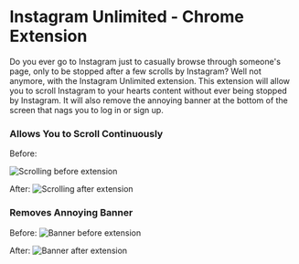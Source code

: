 # Instagram Unlimited - Chrome Extension

Do you ever go to Instagram just to casually browse through someone's page, only to be stopped after a few scrolls by Instagram? Well not anymore, with the Instagram Unlimited extension. This extension will allow you to scroll Instagram to your hearts content without ever being stopped by Instagram. It will also remove the annoying banner at the bottom of the screen that nags you to log in or sign up.

### Allows You to Scroll Continuously

Before:

![Scrolling before extension](https://raw.githubusercontent.com/spencercorwin/instagram-unlimited/master/media/screenshots/sized-converted/before-2.png)

After:
![Scrolling after extension](https://raw.githubusercontent.com/spencercorwin/instagram-unlimited/master/media/screenshots/sized-converted/after-2.png)

### Removes Annoying Banner

Before:
![Banner before extension](https://raw.githubusercontent.com/spencercorwin/instagram-unlimited/master/media/screenshots/sized-converted/before-1.png)

After:
![Banner after extension](https://raw.githubusercontent.com/spencercorwin/instagram-unlimited/master/media/screenshots/sized-converted/after-1.png)
